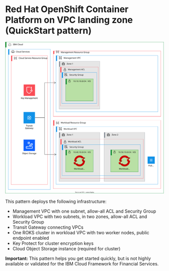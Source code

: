 # Red Hat OpenShift Container Platform on VPC landing zone (QuickStart pattern)

![Architecture diagram for the QuickStart variation of ROKS on VPC landing zone](https://raw.githubusercontent.com/terraform-ibm-modules/terraform-ibm-landing-zone/main/reference-architectures/roks-quickstart.drawio.svg)

This pattern deploys the following infrastructure:

- Management VPC with one subnet, allow-all ACL and Security Group
- Workload VPC with two subnets, in two zones, allow-all ACL and Security Group
- Transit Gateway connecting VPCs
- One ROKS cluster in workload VPC with two worker nodes, public endpoint enabled
- Key Protect for cluster encryption keys
- Cloud Object Storage instance (required for cluster)

**Important:** This pattern helps you get started quickly, but is not highly available or validated for the IBM Cloud Framework for Financial Services.
